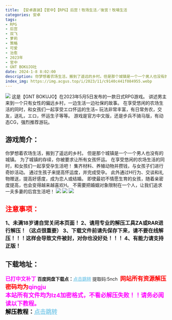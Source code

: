 ```yaml
---
title: 【安卓直装】【官中】【RPG】后宫！牧场生活／後宮！牧場生活
categories: 安卓
tags:
- RPG
- 后宫
- 双飞
- 萝莉
- 策略
- 可爱
- 治愈
- 2023年
- 官中
- GNT BOKUJO社
date: 2024-1-8 8:02:00
description: 你梦想着农场生活，搬到了遥远的乡村。但是那个城镇是一个一个男人也没有的城镇。为了城镇的存续，你被要求让所有女孩怀运。在享受悠闲的农场生活的同时，和女孩们一起享受孕生活吧！集齐材料、养殖动物并攒钱，与女孩子们进行奇妙活动。通过生孩子来提高怀运度，并完成受孕。此外通过H行为、交谈和礼物赠送，提高好感度，成为恋人或结婚。
index_img: https://img.acgus.top/i/2023/11/c9140c441f084955.webp
---
```

![](https://img.acgus.top/i/2023/11/c9140c441f084955.webp)
这是【GNT BOKUJO】在2023年5月5日发布的一款日式RPG游戏。
讲述男主来到一个只有女性的偏远乡村，一边生活一边社保的故事。
在享受悠闲的农场生活的同时，和女孩们一起享受エロ怀运的生活~
玩法非常丰富，有日常务农，交友，送礼，エロ，怀运生子等等。
游戏是官方中文版，还是步兵不骑马版，有动态CG，强烈推荐游玩。

## 游戏简介：
你梦想着农场生活，搬到了遥远的乡村。
但是那个城镇是一个一个男人也没有的城镇。
为了城镇的存续，你被要求让所有女孩怀运。
在享受悠闲的农场生活的同时，和女孩们一起享受孕生活吧！
集齐材料、养殖动物并攒钱，与女孩子们进行奇妙活动。
通过生孩子来提高怀运度，并完成受孕。
此外通过H行为、交谈和礼物赠送，提高好感度，成为恋人或结婚。
即使最初不情愿生育的女孩，随着亲密度提高，也会变得越来越喜欢H。
不需要把婚姻对象限制在一个人，让我们追求一夫多妻的后宫生活吧！
![](https://img.acgus.top/i/2023/11/df227984e8085006.webp)
![](https://img.acgus.top/i/2023/11/89296528d7085001.webp)
![](https://img.acgus.top/i/2023/11/0918e9d92f084958.webp)





## <font color=#FF0000 >注意事项：</font>
<font size=3><b>1、未满18岁请自觉关闭本页面！
2、请用专业的解压工具ZA或RAR进行解压！（这点很重要）
3、下载文件前请先保存下来，请不要在线解压！！！这样会导致文件被封，对你也没好处！！！
4、有能力请支持正版！</b></font>

## 下载地址：
<font color=#FF00FF size=3><b>已打中文补丁</b></font>
<b>百度网盘下载点：</b><a href="https://pan.baidu.com/s/1Cik51-U2MpS5vlxSKVfnBg?pwd=5nch" style="color: #87CEEB;"><b>点击跳转</b></a> 提取码:5nch
<a style="padding: 0" href="https://post.qingju.org/AD/"><img style="max-width:100%" src="https://img.acgus.top/i/2024/07/478f689b8021d8d499ab43d21acf137a.gif" alt=""></a>
<b><font color=#FF0000 size=4>网站所有资源解压密码均为</b></font><b><font color=#FF00FF size=4>qingju</font><font color=#FF0000 ></font></b><br><b><font color=#FF00FF size=4>本站所有文件均为lz4加密格式，不看必解压失败！！请务必阅读以下教程。</b></font><br><b><font color=#000 size=4>解压教程：</b><a href="https://post.qingju.org/tutorial/000/" style="color: #87CEEB;"><b>点击跳转</b></a>
